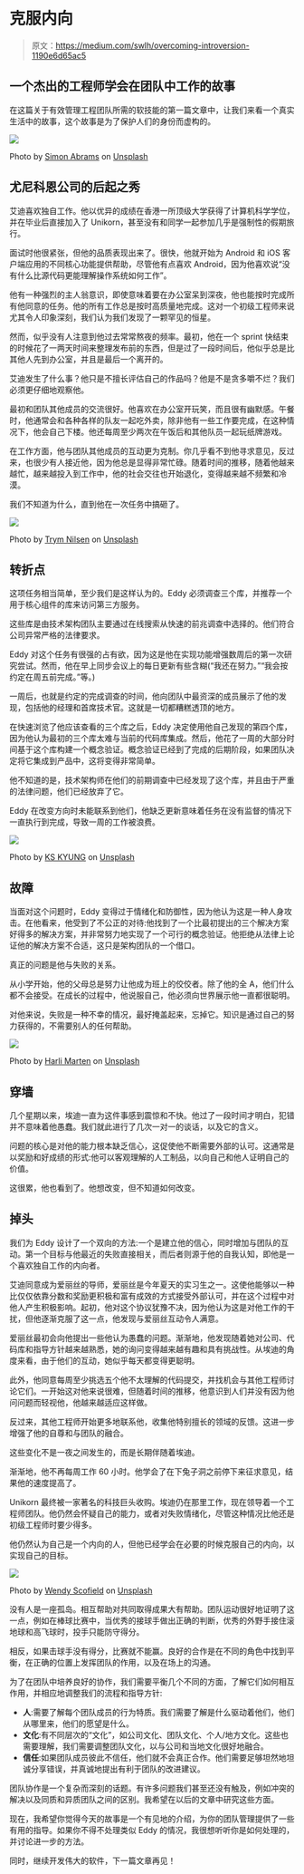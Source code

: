 # 克服内向

> 原文：<https://medium.com/swlh/overcoming-introversion-1190e6d65ac5>

## 一个杰出的工程师学会在团队中工作的故事

在这篇关于有效管理工程团队所需的软技能的第一篇文章中，让我们来看一个真实生活中的故事，这个故事是为了保护人们的身份而虚构的。

![](img/d886bc1cc2fd0fd64bab50d886c6eb48.png)

Photo by [Simon Abrams](https://unsplash.com/@flysi3000?utm_source=medium&utm_medium=referral) on [Unsplash](https://unsplash.com?utm_source=medium&utm_medium=referral)

## **尤尼科恩公司的后起之秀**

艾迪喜欢独自工作。他以优异的成绩在香港一所顶级大学获得了计算机科学学位，并在毕业后直接加入了 Unikorn，甚至没有和同学一起参加几乎是强制性的假期旅行。

面试时他很紧张，但他的品质表现出来了。很快，他就开始为 Android 和 iOS 客户端应用的不同核心功能提供帮助，尽管他有点喜欢 Android，因为他喜欢说“没有什么比源代码更能理解操作系统如何工作”。

他有一种强烈的主人翁意识，即使意味着要在办公室呆到深夜，他也能按时完成所有他同意的任务。他的所有工作总是按时高质量地完成。这对一个初级工程师来说尤其令人印象深刻，我们认为我们发现了一颗罕见的恒星。

然而，似乎没有人注意到他过去常常熬夜的频率。最初，他在一个 sprint 快结束的时候花了一两天时间来整理发布前的东西，但是过了一段时间后，他似乎总是比其他人先到办公室，并且是最后一个离开的。

艾迪发生了什么事？他只是不擅长评估自己的作品吗？他是不是贪多嚼不烂？我们必须更仔细地观察他。

最初和团队其他成员的交流很好。他喜欢在办公室开玩笑，而且很有幽默感。午餐时，他通常会和各种各样的队友一起吃外卖，除非他有一些工作要完成，在这种情况下，他会自己下楼。他还每周至少两次在午饭后和其他队员一起玩纸牌游戏。

在工作方面，他与团队其他成员的互动更为克制。你几乎看不到他寻求意见，反过来，也很少有人接近他，因为他总是显得非常忙碌。随着时间的推移，随着他越来越忙，越来越投入到工作中，他的社会交往也开始退化，变得越来越不频繁和冷漠。

我们不知道为什么，直到他在一次任务中搞砸了。

![](img/7c1e67503f6c8213bbfe9b3069299b1c.png)

Photo by [Trym Nilsen](https://unsplash.com/@trymon?utm_source=medium&utm_medium=referral) on [Unsplash](https://unsplash.com?utm_source=medium&utm_medium=referral)

## **转折点**

这项任务相当简单，至少我们是这样认为的。Eddy 必须调查三个库，并推荐一个用于核心组件的库来访问第三方服务。

这些库是由技术架构团队主要通过在线搜索从快速的前兆调查中选择的。他们符合公司异常严格的法律要求。

Eddy 对这个任务有很强的占有欲，因为这是他在实现功能增强数周后的第一次研究尝试。然而，他在早上同步会议上的每日更新有些含糊(“我还在努力。”“我会按约定在周五前完成。”等。)

一周后，也就是约定的完成调查的时间，他向团队中最资深的成员展示了他的发现，包括他的经理和首席技术官。这就是一切都糟糕透顶的地方。

在快速浏览了他应该查看的三个库之后，Eddy 决定使用他自己发现的第四个库，因为他认为最初的三个库太难与当前的代码库集成。然后，他花了一周的大部分时间基于这个库构建一个概念验证。概念验证已经到了完成的后期阶段，如果团队决定将它集成到产品中，这将变得非常简单。

他不知道的是，技术架构师在他们的前期调查中已经发现了这个库，并且由于严重的法律问题，他们已经放弃了它。

Eddy 在改变方向时未能联系到他们，他缺乏更新意味着任务在没有监督的情况下一直执行到完成，导致一周的工作被浪费。

![](img/ea2d5750a7d340ee445e7a2eeb9ffc1c.png)

Photo by [KS KYUNG](https://unsplash.com/@mygallery?utm_source=medium&utm_medium=referral) on [Unsplash](https://unsplash.com?utm_source=medium&utm_medium=referral)

## **故障**

当面对这个问题时，Eddy 变得过于情绪化和防御性，因为他认为这是一种人身攻击。在他看来，他受到了不公正的对待:他找到了一个比最初提出的三个解决方案好得多的解决方案，并非常努力地实现了一个可行的概念验证。他拒绝从法律上论证他的解决方案不合适，这只是架构团队的一个借口。

真正的问题是他与失败的关系。

从小学开始，他的父母总是努力让他成为班上的佼佼者。除了他的全 A，他们什么都不会接受。在成长的过程中，他说服自己，他必须向世界展示他一直都很聪明。

对他来说，失败是一种不幸的情况，最好掩盖起来，忘掉它。知识是通过自己的努力获得的，不需要别人的任何帮助。

![](img/da4e5000b9393cc98ba8401f9049c3c7.png)

Photo by [Harli Marten](https://unsplash.com/@harlimarten?utm_source=medium&utm_medium=referral) on [Unsplash](https://unsplash.com?utm_source=medium&utm_medium=referral)

## **穿墙**

几个星期以来，埃迪一直为这件事感到震惊和不快。他过了一段时间才明白，犯错并不意味着他愚蠢。我们就此进行了几次一对一的谈话，以及它的含义。

问题的核心是对他的能力根本缺乏信心，这促使他不断需要外部的认可。这通常是以奖励和好成绩的形式:他可以客观理解的人工制品，以向自己和他人证明自己的价值。

这很累，他也看到了。他想改变，但不知道如何改变。

## **掉头**

我们为 Eddy 设计了一个双向的方法:一个是建立他的信心，同时增加与团队的互动。第一个目标与他最近的失败直接相关，而后者则源于他的自我认知，即他是一个喜欢独自工作的内向者。

艾迪同意成为爱丽丝的导师，爱丽丝是今年夏天的实习生之一。这使他能够以一种比仅仅依靠分数和奖励更积极和富有成效的方式接受外部认可，并在这个过程中对他人产生积极影响。起初，他对这个协议犹豫不决，因为他认为这是对他工作的干扰，但他逐渐克服了这一点，他发现与爱丽丝互动令人满意。

爱丽丝最初会向他提出一些他认为愚蠢的问题。渐渐地，他发现随着她对公司、代码库和指导方针越来越熟悉，她的询问变得越来越有趣和具有挑战性。从埃迪的角度来看，由于他们的互动，她似乎每天都变得更聪明。

此外，他同意每周至少挑选五个他不太理解的代码提交，并找机会与其他工程师讨论它们。一开始这对他来说很难，但随着时间的推移，他意识到人们并没有因为他问问题而轻视他，他越来越适应这样做。

反过来，其他工程师开始更多地联系他，收集他特别擅长的领域的反馈。这进一步增强了他的自尊和与团队的融合。

这些变化不是一夜之间发生的，而是长期伴随着埃迪。

渐渐地，他不再每周工作 60 小时。他学会了在下兔子洞之前停下来征求意见，结果他的速度提高了。

Unikorn 最终被一家著名的科技巨头收购。埃迪仍在那里工作，现在领导着一个工程师团队。他仍然会怀疑自己的能力，或者对失败情绪化，尽管这种情况比他还是初级工程师时要少得多。

他仍然认为自己是一个内向的人，但他已经学会在必要的时候克服自己的内向，以实现自己的目标。

![](img/605d72ada9dde311993c5a01fd45572c.png)

Photo by [Wendy Scofield](https://unsplash.com/@gypsycompassrose?utm_source=medium&utm_medium=referral) on [Unsplash](https://unsplash.com?utm_source=medium&utm_medium=referral)

没有人是一座孤岛。相互帮助对共同取得成果大有帮助。团队运动很好地证明了这一点，例如在棒球比赛中，当优秀的接球手做出正确的判断，优秀的外野手接住滚地球和高飞球时，投手只能防守得分。

相反，如果击球手没有得分，比赛就不能赢。良好的合作是在不同的角色中找到平衡，在正确的位置上发挥团队的作用，以及在场上的沟通。

为了在团队中培养良好的协作，我们需要平衡几个不同的方面，了解它们如何相互作用，并相应地调整我们的流程和指导方针:

*   **人**:需要了解每个团队成员的行为特质。我们需要了解是什么驱动着他们，他们从哪里来，他们的愿望是什么。
*   **文化**:有不同层次的“文化”，如公司文化、团队文化、个人/地方文化。这些也需要理解，我们需要调整团队文化，以与公司和当地文化很好地融合。
*   **信任**:如果团队成员彼此不信任，他们就不会真正合作。他们需要足够坦然地坦诚分享错误，并真诚地提出有利于团队的改进建议。

团队协作是一个复杂而深刻的话题。有许多问题我们甚至还没有触及，例如冲突的解决以及同质和异质团队之间的区别。我希望在以后的文章中研究这些方面。

现在，我希望你觉得今天的故事是一个有见地的介绍，为你的团队管理提供了一些有用的指导。如果你不得不处理类似 Eddy 的情况，我很想听听你是如何处理的，并讨论进一步的方法。

同时，继续开发伟大的软件，下一篇文章再见！